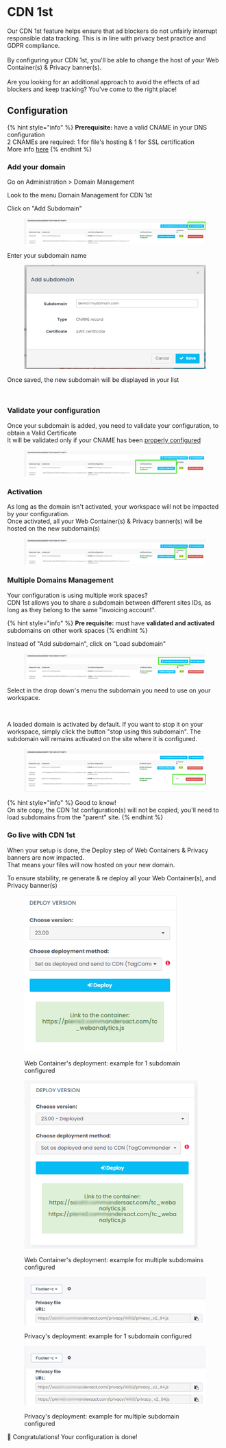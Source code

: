 # CDN 1st

Our CDN 1st feature helps ensure that ad blockers do not unfairly interrupt responsible data tracking. This is in line with privacy best practice and GDPR compliance. \
\
By configuring your CDN 1st, you'll be able to change the host of your Web Container(s) & Privacy banner(s). \
\
Are you looking for an additional approach to avoid the effects of ad blockers and keep tracking? You've come to the right place!

## Configuration

{% hint style="info" %}
**Prerequisite:** have a valid CNAME in your DNS configuration\
2 CNAMEs are required: 1 for file's hosting & 1 for SSL certification\
More info [here](cname-record.md#how-the-cname-creation-process-works)
{% endhint %}

### Add your domain

Go on Administration > Domain Management

Look to the menu Domain Management for CDN 1st

Click on "Add Subdomain"

<figure><img src="../../../.gitbook/assets/image (19).png" alt=""><figcaption></figcaption></figure>

Enter your subdomain name

<figure><img src="../../../.gitbook/assets/image.png" alt="" width="460"><figcaption></figcaption></figure>

Once saved, the new subdomain will be displayed in your list

<figure><img src="../../../.gitbook/assets/Capture d&#x27;écran 2024-10-10 174605.png" alt=""><figcaption></figcaption></figure>

### Validate your configuration

Once your subdomain is added, you need to validate your configuration, to obtain a Valid Certificate\
It will be validated only if your CNAME has been [properly configured](cname-record.md#how-the-cname-creation-process-works)

<figure><img src="../../../.gitbook/assets/image (20).png" alt=""><figcaption></figcaption></figure>

### Activation

As long as the domain isn't activated, your workspace will not be impacted by your configuration.\
Once activated, all your Web Container(s) & Privacy banner(s) will be hosted on the new subdomain(s)

<figure><img src="../../../.gitbook/assets/image (21).png" alt=""><figcaption></figcaption></figure>

### Multiple Domains Management

Your configuration is using multiple work spaces?\
CDN 1st allows you to share a subdomain between different sites IDs, as long as they belong to the same "invoicing account".

{% hint style="info" %}
**Pre requisite:** must have **validated and activated** subdomains on other work spaces
{% endhint %}

Instead of "Add subdomain", click on "Load subdomain"

<figure><img src="../../../.gitbook/assets/image (22).png" alt=""><figcaption></figcaption></figure>

Select in the drop down's menu the subdomain you need to use on your workspace.

<figure><img src="../../../.gitbook/assets/Capture d&#x27;écran 2024-10-09 184809.png" alt=""><figcaption></figcaption></figure>

A loaded domain is activated by default. If you want to stop it on your workspace, simply click the button "stop using this subdomain". The subdomain will remains activated on the site where it is configured.

<figure><img src="../../../.gitbook/assets/image (23).png" alt=""><figcaption></figcaption></figure>

{% hint style="info" %}
Good to know! \
On site copy, the CDN 1st configuration(s) will not be copied, you'll need to load subdomains from the "parent" site.
{% endhint %}

### Go live with CDN 1st

When your setup is done, the Deploy step of Web Containers & Privacy banners are now impacted.\
That means your files will now hosted on your new domain.

To ensure stability, re generate & re deploy all your Web Container(s), and Privacy banner(s)

<figure><img src="../../../.gitbook/assets/image (17).png" alt=""><figcaption><p>Web Container's deployment: example for 1 subdomain configured</p></figcaption></figure>

<figure><img src="../../../.gitbook/assets/image (18).png" alt=""><figcaption><p>Web Container's deployment: example for multiple subdomains configured</p></figcaption></figure>

<figure><img src="../../../.gitbook/assets/image (16).png" alt=""><figcaption><p>Privacy's deployment: example for 1 subdomain configured</p></figcaption></figure>

<figure><img src="../../../.gitbook/assets/image (15).png" alt=""><figcaption><p>Privacy's deployment: example for multiple subdomain configured</p></figcaption></figure>

:rocket:   Congratulations! Your configuration is done!
